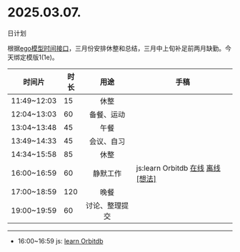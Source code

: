 # 2025.03.07.
日计划

根据[ego模型时间接口](https://gitee.com/hyg/blog/blob/master/timeflow.md)，三月份安排休整和总结，三月中上旬补足前两月缺勤。今天绑定模版1(1e)。

| 时间片 | 时长 | 用途 | 手稿 |
| --- | --- | :---: | --- |
| 11:49~12:03 | 15 | 休整 |  |
| 12:04~13:03 | 60 | 备餐、运动 |  |
| 13:04~13:48 | 45 | 午餐 |  |
| 13:49~14:33 | 45 | 会议、自习 |  |
| 14:34~15:58 | 85 | 休整 |  |
| 16:00~16:59 | 60 | 静默工作 | js:learn Orbitdb [在线](http://simp.ly/p/4QDThK) [离线](../../draft/2025/20250307160000.md) <a href="mailto:huangyg@mars22.com?subject=关于2025.03.07.[js:learn Orbitdb]任务&body=日期: 20250307%0D%0A序号: 5%0D%0A手稿:../../draft/2025/20250307160000.md%0D%0A---请勿修改邮件主题及以上内容 从下一行开始写您的想法---%0D%0A">[想法]</a> |
| 17:00~18:59 | 120 | 晚餐 |  |
| 19:00~19:59 | 60 | 讨论、整理提交 |  |

---

- 16:00~16:59	js: [learn Orbitdb](../../draft/2025/20250307.01.md)
